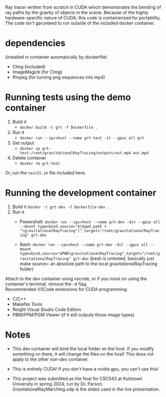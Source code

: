 Ray tracer written from scratch in CUDA which demonstrates the bending of ray paths by the gravity of objects 
in the scene. Because of the highly hardware-specific nature of CUDA, this code is containerized for 
portability. The code isn't garunteed to run outside of the included docker container.

# dependencies
(installed in container automatically by dockerfile)  
- CImg (included)
- ImageMagick (for CImg)
- ffmpeg (for turning png sequences into mp4)

# Running tests using the demo container
1. Build it
   - `docker build -t grt -f Dockerfile .`
2. Run it
   - `docker run --ipc=host --name grt-test -it --gpus all grt`
3. Get output
   - `docker cp grt-test:/root/gravitationalRayTracing/outputs/out.mp4 out.mp4`
4. Delete container
   - `docker rm grt-test`

Or, run the `testIt.sh` file included here.

# Running the development container
1. Build it
`docker -t grt-dev -f Dockerfile-dev .`
2. Run it
    - Powershell: `docker run --ipc=host --name grt-dev -dit --gpus all --mount type=bind,source="$($pwd.path + "\gravitationalRayTracing")",target="/root/gravitationalRayTracing" grt-dev`

    - Bash: `docker run --ipc=host --name grt-dev -dit --gpus all --mount type=bind,source="$PWD\gravitationalRayTracing",target="/root/gravitationalRayTracing" grt-dev`
(bash is untested, basically just make source= an absolute path to the local gravitationalRayTracing folder)  

Attach to the dev container using vscode, or if you insist on using the container's terminal, remove the -d flag.  
Recommended VSCode extensions for CUDA programming:
- C/C++
- Makefile Tools
- Nsight Visual Studio Code Edition
- PBM/PPM/PGM Viewer (if it still outputs those image types)

# Notes
- This dev container will bind the local folder on the host. If you modify something on there, it will change the files on the host! This does not apply to the other non-dev container.

- This is entirely CUDA! If you don't have a nvidia gpu, you can't use this!

- This project was submitted as the final for CSC543 at Kutztown University in spring 2024, run by Dr. Parson. GravitationalRayMarching.odp is the slides used in the live presentation.
